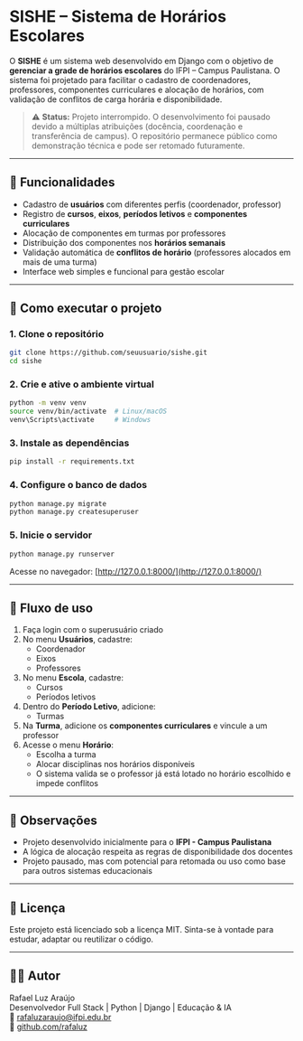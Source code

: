 # SISHE – Sistema de Horários Escolares

O **SISHE** é um sistema web desenvolvido em Django com o objetivo de **gerenciar a grade de horários escolares** do IFPI – Campus Paulistana. O sistema foi projetado para facilitar o cadastro de coordenadores, professores, componentes curriculares e alocação de horários, com validação de conflitos de carga horária e disponibilidade.

> ⚠️ **Status:** Projeto interrompido. O desenvolvimento foi pausado devido a múltiplas atribuições (docência, coordenação e transferência de campus). O repositório permanece público como demonstração técnica e pode ser retomado futuramente.

---

## 🎯 Funcionalidades

- Cadastro de **usuários** com diferentes perfis (coordenador, professor)
- Registro de **cursos**, **eixos**, **períodos letivos** e **componentes curriculares**
- Alocação de componentes em turmas por professores
- Distribuição dos componentes nos **horários semanais**
- Validação automática de **conflitos de horário** (professores alocados em mais de uma turma)
- Interface web simples e funcional para gestão escolar

---

## 🚀 Como executar o projeto

### 1. Clone o repositório
```bash
git clone https://github.com/seuusuario/sishe.git
cd sishe
```

### 2. Crie e ative o ambiente virtual
```bash
python -m venv venv
source venv/bin/activate  # Linux/macOS
venv\Scripts\activate     # Windows
```

### 3. Instale as dependências
```bash
pip install -r requirements.txt
```

### 4. Configure o banco de dados
```bash
python manage.py migrate
python manage.py createsuperuser
```

### 5. Inicie o servidor
```bash
python manage.py runserver
```

Acesse no navegador: [http://127.0.0.1:8000/](http://127.0.0.1:8000/)

---

## 🧭 Fluxo de uso

1. Faça login com o superusuário criado
2. No menu **Usuários**, cadastre:
   - Coordenador
   - Eixos
   - Professores
3. No menu **Escola**, cadastre:
   - Cursos
   - Períodos letivos
4. Dentro do **Período Letivo**, adicione:
   - Turmas
5. Na **Turma**, adicione os **componentes curriculares** e vincule a um professor
6. Acesse o menu **Horário**:
   - Escolha a turma
   - Alocar disciplinas nos horários disponíveis
   - O sistema valida se o professor já está lotado no horário escolhido e impede conflitos

---

## 📌 Observações

- Projeto desenvolvido inicialmente para o **IFPI - Campus Paulistana**
- A lógica de alocação respeita as regras de disponibilidade dos docentes
- Projeto pausado, mas com potencial para retomada ou uso como base para outros sistemas educacionais

---

## 📄 Licença

Este projeto está licenciado sob a licença MIT. Sinta-se à vontade para estudar, adaptar ou reutilizar o código.

---

## 👨‍💻 Autor

Rafael Luz Araújo  
Desenvolvedor Full Stack | Python | Django | Educação & IA  
📧 rafaluzaraujo@ifpi.edu.br  
🔗 [github.com/rafaluz](https://github.com/rafaluz)
